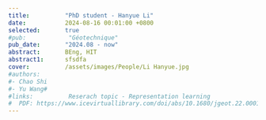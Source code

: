 ```yaml
---
title:          "PhD student - Hanyue Li"
date:           2024-08-16 00:01:00 +0800
selected:       true
#pub:            "Géotechnique"
pub_date:       "2024.08 - now"
abstract:       BEng, HIT 
abstract1:      sfsdfa
cover:          /assets/images/People/Li Hanyue.jpg
#authors:
#- Chao Shi
#- Yu Wang#
#links:          Reserach topic - Representation learning
#  PDF: https://www.icevirtuallibrary.com/doi/abs/10.1680/jgeot.22.00016
---
```

